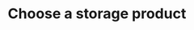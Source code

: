 ---
pcx_content_type: navigation
title: Choose a storage product

external_link: /workers/platform/storage-options/
weight: 1
_build:
  publishResources: false
  render: never
---